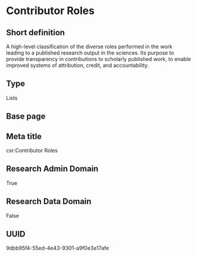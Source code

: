 # Contributor Roles
## Short definition
A high-level classification of the diverse roles performed in the work leading to a published research output in the sciences. Its purpose to provide transparency in contributions to scholarly published work, to enable improved systems of attribution, credit, and accountability.
## Type
Lists
## Base page
[](../Objects/.md)
## Meta title
csr:Contributor Roles
## Research Admin Domain
True
## Research Data Domain
False
## UUID
9dbb95f4-55ed-4e43-9301-a9f0e3e17afe
